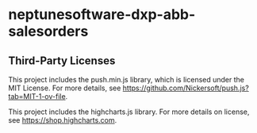 # neptunesoftware-dxp-abb-salesorders

## Third-Party Licenses

This project includes the push.min.js library, which is licensed under the MIT License.
For more details, see https://github.com/Nickersoft/push.js?tab=MIT-1-ov-file.

This project includes the highcharts.js library.
For more details on license, see https://shop.highcharts.com.

